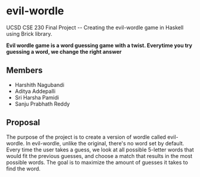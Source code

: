 # evil-wordle
UCSD CSE 230 Final Project -- Creating the evil-wordle game in Haskell using Brick library.

**Evil wordle game is a word guessing game with a twist. Everytime you try guessing a word, we change the right answer**

## Members
- Harshith Nagubandi
- Aditya Addepalli
- Sri Harsha Pamidi
- Sanju Prabhath Reddy

## Proposal

The purpose of the project is to create a version of wordle called evil-wordle. In evil-wordle, unlike the original, there's no word set by default. Every time the user takes a guess, we look at all possible 5-letter words that would fit the previous guesses, and choose a match that results in the most possible words. The goal is to maximize the amount of guesses it takes to find the word.
